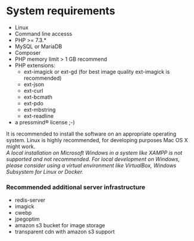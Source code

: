 # System requirements
* Linux
* Command line accesss
* PHP >= 7.3.*
* MySQL or MariaDB
* Composer
* PHP memory limit > 1 GB recommend
* PHP extensions:
    * ext-imagick or ext-gd (for best image quality ext-imagick is recommended)
    * ext-json
    * ext-curl
    * ext-bcmath
    * ext-pdo
    * ext-mbstring
    * ext-readline
* a pressmind® license ;-)

It is recommended to install the software on an appropriate operating system.
Linux is highly recommended, for developing purposes Mac OS X might work.  
*A local installation on Microsoft Windows in a system like XAMPP is not supported and not recommended.
For local development on Windows, please consider using a virtual environment like VirtualBox, Windows Subsystem for Linux or Docker.*

### Recommended additional server infrastructure
* redis-server
* imagick
* cwebp
* jpegoptim
* amazon s3 bucket for image storage
* transparent cdn with amazon s3 support
